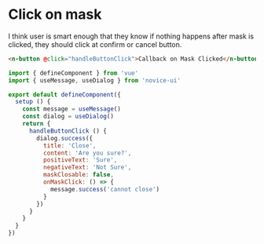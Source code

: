 # Click on mask

I think user is smart enough that they know if nothing happens after mask is clicked, they should click at confirm or cancel button.

```html
<n-button @click="handleButtonClick">Callback on Mask Clicked</n-button>
```

```js
import { defineComponent } from 'vue'
import { useMessage, useDialog } from 'novice-ui'

export default defineComponent({
  setup () {
    const message = useMessage()
    const dialog = useDialog()
    return {
      handleButtonClick () {
        dialog.success({
          title: 'Close',
          content: 'Are you sure?',
          positiveText: 'Sure',
          negativeText: 'Not Sure',
          maskClosable: false,
          onMaskClick: () => {
            message.success('cannot close')
          }
        })
      }
    }
  }
})
```
